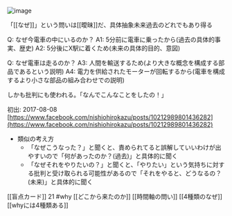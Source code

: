 
![image](https://gyazo.com/d67eb3d6de455162982070a6dff9d3b3/thumb/1000)

「[[なぜ]]」という問いは[[曖昧]]だ、具体抽象未来過去のどれでもあり得る

Q: なぜ今電車の中にいるのか？
A1: 5分前に電車に乗ったから(過去の具体的事実、歴史)
A2: 5分後にX駅に着くため(未来の具体的目的、意図)

Q: なぜ電車は走るのか？
A3: 人間を輸送するため(より大きな概念を構成する部品であるという説明)
A4: 電力を供給されたモーターが回転するから(電車を構成するより小さな部品の組み合わせでの説明)

しかも批判にも使われる。「なんでこんなことをしたの！」

初出: 2017-08-08 [https://www.facebook.com/nishiohirokazu/posts/10212989801436282](https://www.facebook.com/nishiohirokazu/posts/10212989801436282)

- 類似の考え方
    - 「なぜこうなった？」と聞くと、責められてると誤解していいわけが出やすいので「何があったのか？(過去)」と具体的に聞く
    - 「なぜそれをやりたいの？」と聞くと、「やりたい」という気持ちに対する批判と受け取られる可能性があるので「それをやると、どうなるの？(未来)」と具体的に聞く

[[盲点カード]] 21
#why
[[どこから来たのか]]
[[時間軸の問い]]
[[4種類のなぜ]]
[[whyには4種類ある]]
